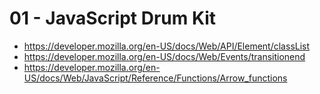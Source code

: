 # 01 - JavaScript Drum Kit

* https://developer.mozilla.org/en-US/docs/Web/API/Element/classList
* https://developer.mozilla.org/en-US/docs/Web/Events/transitionend
* https://developer.mozilla.org/en-US/docs/Web/JavaScript/Reference/Functions/Arrow_functions

